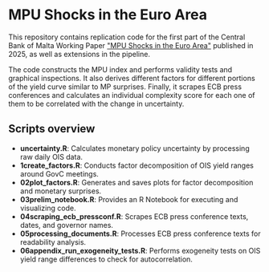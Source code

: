 # MPU Shocks in the Euro Area

This repository contains replication code for the first part of the Central Bank of Malta Working Paper ["MPU Shocks in the Euro Area"](https://www.centralbankmalta.org/site/Publications/Economic%20Research/2025/WP-01-2025.pdf?revcount=6302) published in 2025, as well as extensions in the pipeline.

The code constructs the MPU index and performs validity tests and graphical inspections. It also derives different factors for different portions of the yield curve similar to MP surprises. Finally, it scrapes ECB press conferences and calculates an individual complexity score for each one of them to be correlated with the change in uncertainty.

## Scripts overview

- **uncertainty.R**: Calculates monetary policy uncertainty by processing raw daily OIS data.
- **1create_factors.R**: Conducts factor decomposition of OIS yield ranges around GovC meetings.
- **02plot_factors.R**: Generates and saves plots for factor decomposition and monetary surprises.
- **03prelim_notebook.R**: Provides an R Notebook for executing and visualizing code.
- **04scraping_ecb_pressconf.R**: Scrapes ECB press conference texts, dates, and governor names.
- **05processing_documents.R**: Processes ECB press conference texts for readability analysis.
- **06appendix_run_exogeneity_tests.R**: Performs exogeneity tests on OIS yield range differences to check for autocorrelation.

